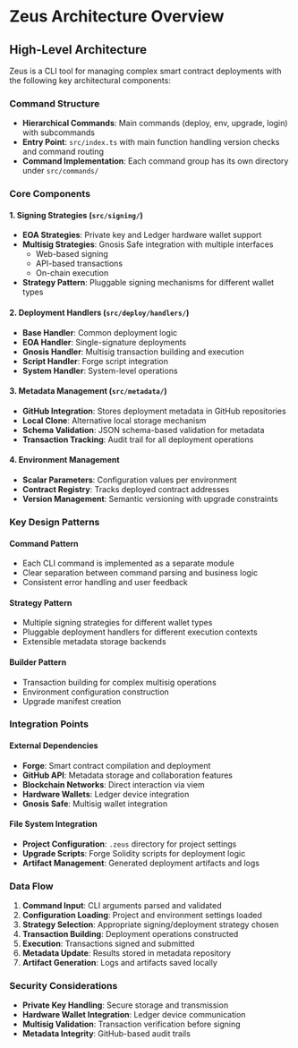 # Zeus Architecture Overview

## High-Level Architecture

Zeus is a CLI tool for managing complex smart contract deployments with the following key architectural components:

### Command Structure
- **Hierarchical Commands**: Main commands (deploy, env, upgrade, login) with subcommands
- **Entry Point**: `src/index.ts` with main function handling version checks and command routing
- **Command Implementation**: Each command group has its own directory under `src/commands/`

### Core Components

#### 1. Signing Strategies (`src/signing/`)
- **EOA Strategies**: Private key and Ledger hardware wallet support
- **Multisig Strategies**: Gnosis Safe integration with multiple interfaces
  - Web-based signing
  - API-based transactions
  - On-chain execution
- **Strategy Pattern**: Pluggable signing mechanisms for different wallet types

#### 2. Deployment Handlers (`src/deploy/handlers/`)
- **Base Handler**: Common deployment logic
- **EOA Handler**: Single-signature deployments
- **Gnosis Handler**: Multisig transaction building and execution
- **Script Handler**: Forge script integration
- **System Handler**: System-level operations

#### 3. Metadata Management (`src/metadata/`)
- **GitHub Integration**: Stores deployment metadata in GitHub repositories
- **Local Clone**: Alternative local storage mechanism
- **Schema Validation**: JSON schema-based validation for metadata
- **Transaction Tracking**: Audit trail for all deployment operations

#### 4. Environment Management
- **Scalar Parameters**: Configuration values per environment
- **Contract Registry**: Tracks deployed contract addresses
- **Version Management**: Semantic versioning with upgrade constraints

### Key Design Patterns

#### Command Pattern
- Each CLI command is implemented as a separate module
- Clear separation between command parsing and business logic
- Consistent error handling and user feedback

#### Strategy Pattern  
- Multiple signing strategies for different wallet types
- Pluggable deployment handlers for different execution contexts
- Extensible metadata storage backends

#### Builder Pattern
- Transaction building for complex multisig operations
- Environment configuration construction
- Upgrade manifest creation

### Integration Points

#### External Dependencies
- **Forge**: Smart contract compilation and deployment
- **GitHub API**: Metadata storage and collaboration features
- **Blockchain Networks**: Direct interaction via viem
- **Hardware Wallets**: Ledger device integration
- **Gnosis Safe**: Multisig wallet integration

#### File System Integration
- **Project Configuration**: `.zeus` directory for project settings
- **Upgrade Scripts**: Forge Solidity scripts for deployment logic
- **Artifact Management**: Generated deployment artifacts and logs

### Data Flow
1. **Command Input**: CLI arguments parsed and validated
2. **Configuration Loading**: Project and environment settings loaded
3. **Strategy Selection**: Appropriate signing/deployment strategy chosen
4. **Transaction Building**: Deployment operations constructed
5. **Execution**: Transactions signed and submitted
6. **Metadata Update**: Results stored in metadata repository
7. **Artifact Generation**: Logs and artifacts saved locally

### Security Considerations
- **Private Key Handling**: Secure storage and transmission
- **Hardware Wallet Integration**: Ledger device communication
- **Multisig Validation**: Transaction verification before signing
- **Metadata Integrity**: GitHub-based audit trails